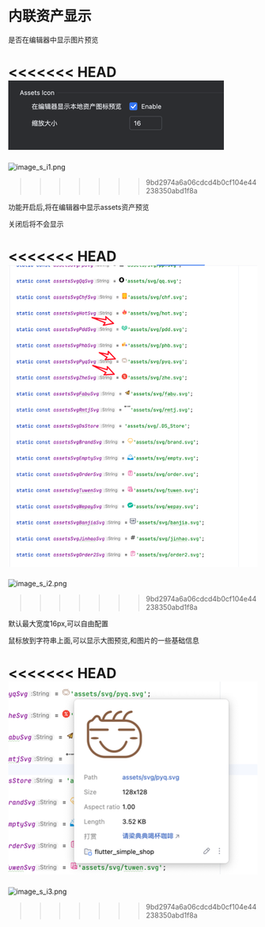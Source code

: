 # 内联资产显示


是否在编辑器中显示图片预览

<<<<<<< HEAD
![image_s_i1.png](../../assets/images/image_s_i1.png)
=======
![image_s_i1.png](/images/image_s_i1.png)
>>>>>>> 9bd2974a6a06cdcd4b0cf104e44238350abd1f8a


功能开启后,将在编辑器中显示assets资产预览

关闭后将不会显示


<<<<<<< HEAD
![image_s_i2.png](../../assets/images/image_s_i2.png)
=======
![image_s_i2.png](/images/image_s_i2.png)
>>>>>>> 9bd2974a6a06cdcd4b0cf104e44238350abd1f8a


默认最大宽度16px,可以自由配置


鼠标放到字符串上面,可以显示大图预览,和图片的一些基础信息

<<<<<<< HEAD
![image_s_i3.png](../../assets/images/image_s_i3.png)
=======
![image_s_i3.png](/images/image_s_i3.png)
>>>>>>> 9bd2974a6a06cdcd4b0cf104e44238350abd1f8a
